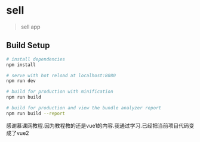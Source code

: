 # sell

> sell app

## Build Setup

``` bash
# install dependencies
npm install

# serve with hot reload at localhost:8080
npm run dev

# build for production with minification
npm run build

# build for production and view the bundle analyzer report
npm run build --report
```

感谢慕课网教程.因为教程教的还是vue1的内容.我通过学习.已经把当前项目代码变成了vue2
